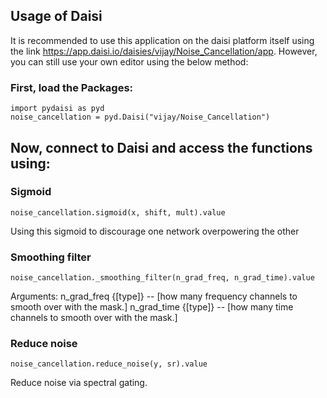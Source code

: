 ## Usage of Daisi

It is recommended to use this application on the daisi platform itself using the link https://app.daisi.io/daisies/vijay/Noise_Cancellation/app. However, you can still use your own editor using the below method:

### First, load the Packages:

```
import pydaisi as pyd
noise_cancellation = pyd.Daisi("vijay/Noise_Cancellation")
```

## Now, connect to Daisi and access the functions using:

### Sigmoid

```
noise_cancellation.sigmoid(x, shift, mult).value
```

Using this sigmoid to discourage one network overpowering the other

### Smoothing filter

```
noise_cancellation._smoothing_filter(n_grad_freq, n_grad_time).value
```

Arguments: n_grad_freq {[type]} -- [how many frequency channels to smooth over with the mask.] n_grad_time {[type]} -- [how many time channels to smooth over with the mask.]

### Reduce noise

```
noise_cancellation.reduce_noise(y, sr).value
```

Reduce noise via spectral gating.
